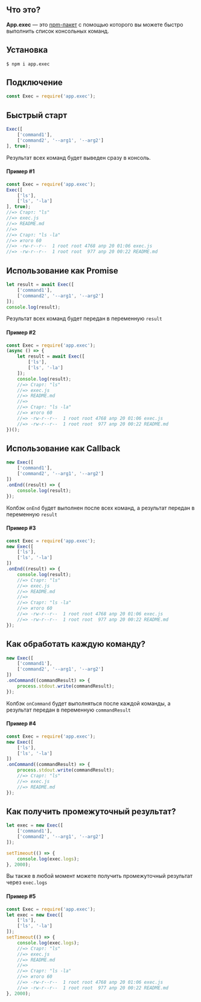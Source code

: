 ## Что это?

**App.exec** — это [npm-пакет](https://www.npmjs.com/package/app.exec) с помощью которого
вы можете быстро выполнить список консольных команд.

## Установка

```
$ npm i app.exec
```

## Подключение

```js
const Exec = require('app.exec');
```

## Быстрый старт

```js
Exec([
    ['command1'],
    ['command2', '--arg1', '--arg2']
], true);
```

Результат всех команд будет выведен сразу в консоль.

#### Пример #1

```js
const Exec = require('app.exec');
Exec([
    ['ls'],
    ['ls', '-la']
], true);
//=> Старт: "ls"
//=> exec.js
//=> README.md
//=> 
//=> Старт: "ls -la"
//=> итого 60
//=> -rw-r--r--  1 root root 4768 апр 20 01:06 exec.js
//=> -rw-r--r--  1 root root  977 апр 20 00:22 README.md
```

## Использование как Promise

```js
let result = await Exec([
    ['command1'],
    ['command2', '--arg1', '--arg2']
]);
console.log(result);
```

Результат всех команд будет передан в переменную ```result```

#### Пример #2

```js
const Exec = require('app.exec');
(async () => {
    let result = await Exec([
        ['ls'],
        ['ls', '-la']
    ]);
    console.log(result);
    //=> Старт: "ls"
    //=> exec.js
    //=> README.md
    //=> 
    //=> Старт: "ls -la"
    //=> итого 60
    //=> -rw-r--r--  1 root root 4768 апр 20 01:06 exec.js
    //=> -rw-r--r--  1 root root  977 апр 20 00:22 README.md
})();
```

## Использование как Callback

```js
new Exec([
    ['command1'],
    ['command2', '--arg1', '--arg2']
])
.onEnd((result) => {
    console.log(result);
});
```

Колбэк ```onEnd``` будет выполнен после всех команд,
а результат передан в переменную ```result```

#### Пример #3

```js
const Exec = require('app.exec');
new Exec([
    ['ls'],
    ['ls', '-la']
])
.onEnd((result) => {
    console.log(result);
    //=> Старт: "ls"
    //=> exec.js
    //=> README.md
    //=> 
    //=> Старт: "ls -la"
    //=> итого 60
    //=> -rw-r--r--  1 root root 4768 апр 20 01:06 exec.js
    //=> -rw-r--r--  1 root root  977 апр 20 00:22 README.md
});
```

## Как обработать каждую команду?

```js
new Exec([
    ['command1'],
    ['command2', '--arg1', '--arg2']
])
.onCommand((commandResult) => {
    process.stdout.write(commandResult);
});
```

Колбэк ```onCommand``` будет выполняться после каждой команды,
а результат передан в переменную ```commandResult```

#### Пример #4

```js
const Exec = require('app.exec');
new Exec([
    ['ls'],
    ['ls', '-la']
])
.onCommand((commandResult) => {
    process.stdout.write(commandResult);
    //=> Старт: "ls"
    //=> exec.js
    //=> README.md
});
```

## Как получить промежуточный результат?

```js
let exec = new Exec([
    ['command1'],
    ['command2', '--arg1', '--arg2']
]);

setTimeout(() => {
    console.log(exec.logs);
}, 2000);
```

Вы также в любой момент можете получить промежуточный результат через ```exec.logs```

#### Пример #5

```js
const Exec = require('app.exec');
let exec = new Exec([
    ['ls'],
    ['ls', '-la']
]);
setTimeout(() => {
    console.log(exec.logs);
    //=> Старт: "ls"
    //=> exec.js
    //=> README.md
    //=> 
    //=> Старт: "ls -la"
    //=> итого 60
    //=> -rw-r--r--  1 root root 4768 апр 20 01:06 exec.js
    //=> -rw-r--r--  1 root root  977 апр 20 00:22 README.md
}, 2000);
```